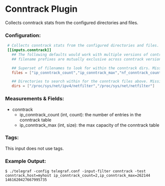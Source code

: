 # Conntrack Plugin

Collects conntrack stats from the configured directories and files.

### Configuration:

```toml
 # Collects conntrack stats from the configured directories and files.
 [[inputs.conntrack]]
   ## The following defaults would work with multiple versions of contrack. Note the nf_ and ip_
   ## filename prefixes are mutually exclusive across conntrack versions, as are the directory locations.

   ## Superset of filenames to look for within the conntrack dirs. Missing files will be ignored.
   files = ["ip_conntrack_count","ip_conntrack_max","nf_conntrack_count","nf_conntrack_max"]

   ## Directories to search within for the conntrack files above. Missing directrories will be ignored.
   dirs = ["/proc/sys/net/ipv4/netfilter","/proc/sys/net/netfilter"]
```

### Measurements & Fields:

- conntrack
    - ip_conntrack_count (int, count): the number of entries in the conntrack table 
    - ip_conntrack_max (int, size): the max capacity of the conntrack table

### Tags:

This input does not use tags.

### Example Output:

```
$ ./telegraf -config telegraf.conf -input-filter conntrack -test
conntrack,host=myhost ip_conntrack_count=2,ip_conntrack_max=262144 1461620427667995735
```
